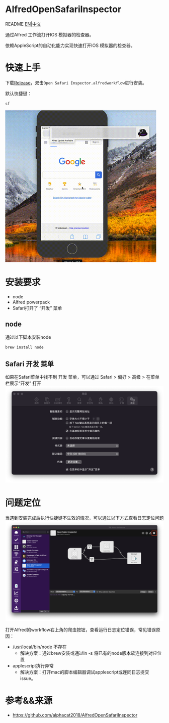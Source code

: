 <!--
 * @Author: caidwang hust_wsc@163.com
 * @Date: 2022-11-18 21:00:33
 * @LastEditors: caidwang hust_wsc@163.com
 * @LastEditTime: 2022-11-18 23:06:52
 * @FilePath: /AlfredOpenSafariInspector/README.md
 * @Description: 这是默认设置,请设置`customMade`, 打开koroFileHeader查看配置 进行设置: https://github.com/OBKoro1/koro1FileHeader/wiki/%E9%85%8D%E7%BD%AE
-->
# AlfredOpenSafariInspector
README [EN](README_en.md)|[中文](README.md)

通过Alfred 工作流打开IOS 模拟器的检查器。

依赖AppleScript的自动化能力实现快速打开IOS 模拟器的检查器。


# 快速上手

下载[Release](https://github.com/caidwang/AlfredOpenSafariInspector/releases/tag/CN_zh)，双击`Open Safari Inspector.alfredworkflow`进行安装。

默认快捷键：
```script
sf
```

![image](https://github.com/alphacat2018/AlfredOpenSafariInspector/blob/master/openSafariWebInspector.gif)



# 安装要求

- node
- Alfred powerpack
- Safari打开了 “开发” 菜单

## node

通过以下脚本安装node
```script
brew install node
```

## Safari 开发 菜单
如果在Safari菜单中找不到 开发 菜单，可以通过 Safari > 偏好 > 高级 > 在菜单栏展示“开发” 打开
<img src='img/Screen Shot 2022-11-18 22.31.39.png'>

# 问题定位
当遇到安装完成后执行快捷键不生效的情况，可以通过以下方式查看日志定位问题
<img src='img/Screen Shot 2022-11-18 at 22.12.37.png'>

打开Alfred的workflow右上角的爬虫按钮，查看运行日志定位错误，常见错误原因：
- /usr/local/bin/node 不存在
  - 解决方案：通过brew安装或通过ln -s 将已有的node版本软连接到对应位置
- applescript执行异常
  - 解决方案：打开mac的脚本编辑器调试applescript或连同日志提交issue。

# 参考&&来源
- https://github.com/alphacat2018/AlfredOpenSafariInspector